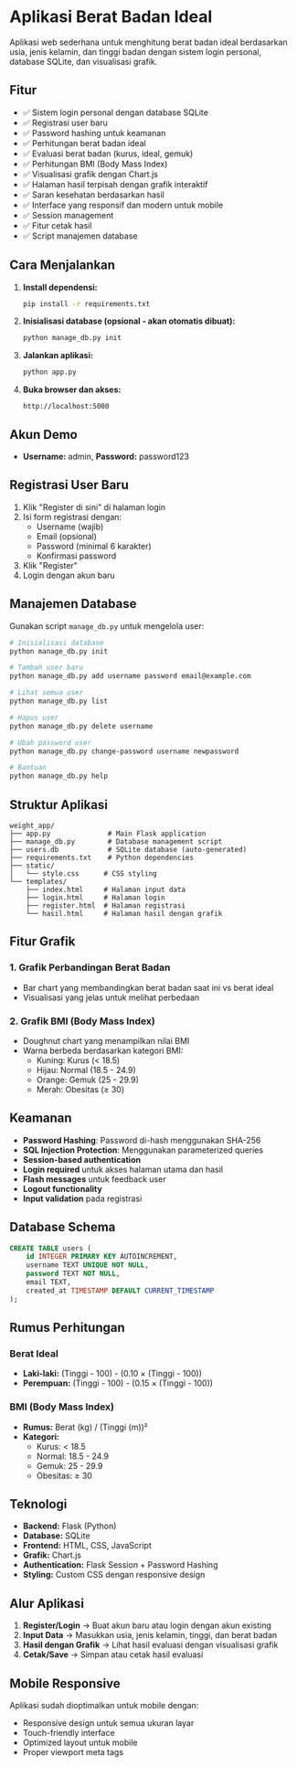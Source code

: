 # Aplikasi Berat Badan Ideal

Aplikasi web sederhana untuk menghitung berat badan ideal berdasarkan usia, jenis kelamin, dan tinggi badan dengan sistem login personal, database SQLite, dan visualisasi grafik.

## Fitur

- ✅ Sistem login personal dengan database SQLite
- ✅ Registrasi user baru
- ✅ Password hashing untuk keamanan
- ✅ Perhitungan berat badan ideal
- ✅ Evaluasi berat badan (kurus, ideal, gemuk)
- ✅ Perhitungan BMI (Body Mass Index)
- ✅ Visualisasi grafik dengan Chart.js
- ✅ Halaman hasil terpisah dengan grafik interaktif
- ✅ Saran kesehatan berdasarkan hasil
- ✅ Interface yang responsif dan modern untuk mobile
- ✅ Session management
- ✅ Fitur cetak hasil
- ✅ Script manajemen database

## Cara Menjalankan

1. **Install dependensi:**

   ```bash
   pip install -r requirements.txt
   ```

2. **Inisialisasi database (opsional - akan otomatis dibuat):**

   ```bash
   python manage_db.py init
   ```

3. **Jalankan aplikasi:**

   ```bash
   python app.py
   ```

4. **Buka browser dan akses:**
   ```
   http://localhost:5000
   ```

## Akun Demo

- **Username:** admin, **Password:** password123

## Registrasi User Baru

1. Klik "Register di sini" di halaman login
2. Isi form registrasi dengan:
   - Username (wajib)
   - Email (opsional)
   - Password (minimal 6 karakter)
   - Konfirmasi password
3. Klik "Register"
4. Login dengan akun baru

## Manajemen Database

Gunakan script `manage_db.py` untuk mengelola user:

```bash
# Inisialisasi database
python manage_db.py init

# Tambah user baru
python manage_db.py add username password email@example.com

# Lihat semua user
python manage_db.py list

# Hapus user
python manage_db.py delete username

# Ubah password user
python manage_db.py change-password username newpassword

# Bantuan
python manage_db.py help
```

## Struktur Aplikasi

```
weight_app/
├── app.py              # Main Flask application
├── manage_db.py        # Database management script
├── users.db            # SQLite database (auto-generated)
├── requirements.txt    # Python dependencies
├── static/
│   └── style.css      # CSS styling
└── templates/
    ├── index.html     # Halaman input data
    ├── login.html     # Halaman login
    ├── register.html  # Halaman registrasi
    └── hasil.html     # Halaman hasil dengan grafik
```

## Fitur Grafik

### 1. Grafik Perbandingan Berat Badan

- Bar chart yang membandingkan berat badan saat ini vs berat ideal
- Visualisasi yang jelas untuk melihat perbedaan

### 2. Grafik BMI (Body Mass Index)

- Doughnut chart yang menampilkan nilai BMI
- Warna berbeda berdasarkan kategori BMI:
  - Kuning: Kurus (< 18.5)
  - Hijau: Normal (18.5 - 24.9)
  - Orange: Gemuk (25 - 29.9)
  - Merah: Obesitas (≥ 30)

## Keamanan

- **Password Hashing**: Password di-hash menggunakan SHA-256
- **SQL Injection Protection**: Menggunakan parameterized queries
- **Session-based authentication**
- **Login required** untuk akses halaman utama dan hasil
- **Flash messages** untuk feedback user
- **Logout functionality**
- **Input validation** pada registrasi

## Database Schema

```sql
CREATE TABLE users (
    id INTEGER PRIMARY KEY AUTOINCREMENT,
    username TEXT UNIQUE NOT NULL,
    password TEXT NOT NULL,
    email TEXT,
    created_at TIMESTAMP DEFAULT CURRENT_TIMESTAMP
);
```

## Rumus Perhitungan

### Berat Ideal

- **Laki-laki:** (Tinggi - 100) - (0.10 × (Tinggi - 100))
- **Perempuan:** (Tinggi - 100) - (0.15 × (Tinggi - 100))

### BMI (Body Mass Index)

- **Rumus:** Berat (kg) / (Tinggi (m))²
- **Kategori:**
  - Kurus: < 18.5
  - Normal: 18.5 - 24.9
  - Gemuk: 25 - 29.9
  - Obesitas: ≥ 30

## Teknologi

- **Backend:** Flask (Python)
- **Database:** SQLite
- **Frontend:** HTML, CSS, JavaScript
- **Grafik:** Chart.js
- **Authentication:** Flask Session + Password Hashing
- **Styling:** Custom CSS dengan responsive design

## Alur Aplikasi

1. **Register/Login** → Buat akun baru atau login dengan akun existing
2. **Input Data** → Masukkan usia, jenis kelamin, tinggi, dan berat badan
3. **Hasil dengan Grafik** → Lihat hasil evaluasi dengan visualisasi grafik
4. **Cetak/Save** → Simpan atau cetak hasil evaluasi

## Mobile Responsive

Aplikasi sudah dioptimalkan untuk mobile dengan:

- Responsive design untuk semua ukuran layar
- Touch-friendly interface
- Optimized layout untuk mobile
- Proper viewport meta tags
